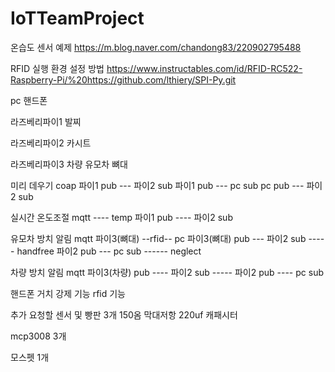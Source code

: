# IoTTeamProject
온습도 센서 예제
https://m.blog.naver.com/chandong83/220902795488

RFID 실행 환경 설정 방법
https://www.instructables.com/id/RFID-RC522-Raspberry-Pi/%20https://github.com/lthiery/SPI-Py.git



pc 
핸드폰

라즈베리파이1
발찌

라즈베리파이2
카시트

라즈베리파이3
차량
유모차 뼈대


미리 데우기 coap
파이1 pub --- 파이2 sub
파이1 pub --- pc sub
pc pub --- 파이2 sub


실시간 온도조절 mqtt        ---- temp
파이1 pub ---- 파이2 sub


유모차 방치 알림 mqtt
파이3(뼈대)  --rfid-- pc 
파이3(뼈대) pub --- 파이2 sub  ----- handfree
파이2 pub --- pc sub ------ neglect


차량 방치 알림 mqtt
파이3(차량) pub ---- 파이2 sub -----
파이2 pub ---- pc sub

핸드폰 거치 강제 기능
 rfid 기능

추가 요청할 센서 및 
빵판 3개
150옴 막대저항
220uf 캐패시터

mcp3008 3개

모스펫 1개
